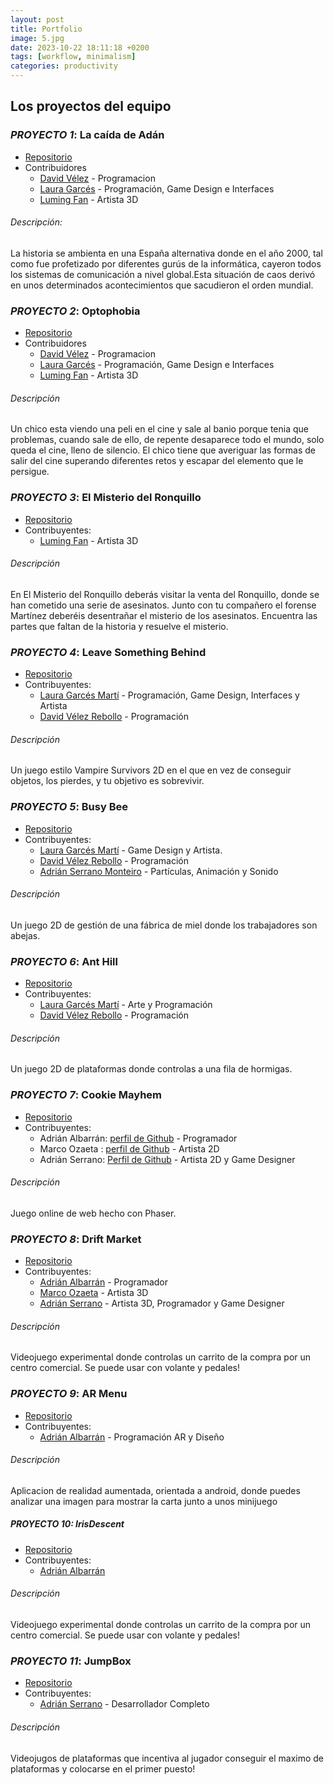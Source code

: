```yaml
---
layout: post
title: Portfolio
image: 5.jpg
date: 2023-10-22 18:11:18 +0200
tags: [workflow, minimalism]
categories: productivity
---
```

## Los proyectos del equipo 


### *PROYECTO 1*: La caída de Adán
- [Repositorio](https://github.com/PabloCondeLopez/La-caida-de-ADAN)
- Contribuidores 
  - [David Vélez](https://github.com/DavidVelezRebollo) 			      - Programacion
  - [Laura Garcés](https://github.com/IceHummingBird) 				      - Programación, Game Design e Interfaces
  - [Luming Fan](https://github.com/daniever6) 					            - Artista 3D

###### Descripción:
La historia se ambienta en una España alternativa donde en el año 2000, tal como fue profetizado por diferentes gurús de la informática, cayeron todos los sistemas de comunicación a nivel global.Esta situación de caos derivó en unos determinados acontecimientos que sacudieron el orden mundial.


### *PROYECTO 2*: Optophobia
- [Repositorio](https://github.com/PabloCondeLopez/Optophobia) 
- Contribuidores 
  - [David Vélez](https://github.com/DavidVelezRebollo) 			        - Programacion
  - [Laura Garcés](https://github.com/IceHummingBird) 				        - Programación, Game Design e Interfaces
  - [Luming Fan](https://github.com/daniever6) 					              - Artista 3D
  
###### Descripción
Un chico esta viendo una peli en el cine y sale al banio porque tenia que problemas, cuando sale de ello, de repente desaparece todo el mundo, solo queda el cine, lleno de silencio. El chico tiene que averiguar las formas de salir del cine superando diferentes retos y escapar del elemento que le persigue.


  
### *PROYECTO 3*: El Misterio del Ronquillo
- [Repositorio](https://github.com/Moromon/Gamegen-Game-Jam)
- Contribuyentes:
  - [Luming Fan](https://github.com/daniever6) 					               - Artista 3D
   
###### Descripción
En El Misterio del Ronquillo deberás visitar la venta del Ronquillo, donde se han cometido una serie de asesinatos. Junto con tu compañero el  forense Martínez deberéis desentrañar el misterio de los asesinatos. Encuentra las partes que faltan de la historia y resuelve el misterio.



### *PROYECTO 4*: Leave Something Behind
- [Repositorio](https://github.com/DavidVelezRebollo/Leave-Something-Behind-v2)
- Contribuyentes:
  - [Laura Garcés Martí](https://github.com/IceHummingBird) 			- Programación, Game Design, Interfaces y Artista
  - [David Vélez Rebollo](https://github.com/DavidVelezRebollo) 		- Programación

###### Descripción
Un juego estilo Vampire Survivors 2D en el que en vez de conseguir objetos, los pierdes, y tu objetivo es sobrevivir.



### *PROYECTO 5*: Busy Bee
- [Repositorio](https://github.com/DavidVelezRebollo/Busy-Bee)
- Contribuyentes:
  - [Laura Garcés Martí](https://github.com/IceHummingBird) 			- Game Design y Artista.
  - [David Vélez Rebollo](https://github.com/DavidVelezRebollo) 		- Programación
  - [Adrián Serrano Monteiro](https://github.com/PinguinoTocho) 		- Partículas, Animación y Sonido

###### Descripción
Un juego 2D de gestión de una fábrica de miel donde los trabajadores son abejas.



### *PROYECTO 6*: Ant Hill
- [Repositorio](https://github.com/DavidVelezRebollo/Game-Jam-2)
- Contribuyentes:
  - [Laura Garcés Martí](https://github.com/IceHummingBird) 			- Arte y Programación
  - [David Vélez Rebollo](https://github.com/DavidVelezRebollo) 		- Programación

###### Descripción
Un juego 2D de plataformas donde controlas a una fila de hormigas.



### *PROYECTO 7*: Cookie Mayhem
- [Repositorio](https://github.com/AdrianAlbarran/CookieMayhem-JuegosEnRed)
- Contribuyentes:
  - Adrián Albarrán: [perfil de Github](https://github.com/AdrianAlbarran) 	- Programador
  - Marco Ozaeta : [perfil de Github](https://github.com/Marcooza) 		- Artista 2D
  - Adrián Serrano: [Perfil de Github](https://github.com/PinguinoTocho) 	- Artista 2D y Game Designer

###### Descripción
Juego online de web hecho con Phaser.


 
### *PROYECTO 8*: Drift Market
- [Repositorio](https://github.com/AdrianAlbarran/Drift-Market-Interaccion-Persona-Maquina)
- Contribuyentes: 
  - [Adrián Albarrán](https://github.com/AdrianAlbarran) 			- Programador
  - [Marco Ozaeta](https://github.com/Marcooza) 				- Artista 3D
  - [Adrián Serrano](https://github.com/PinguinoTocho) 				- Artista 3D, Programador y Game Designer

###### Descripción
Videojuego experimental donde controlas un carrito de la compra por un centro comercial. Se puede usar con volante y pedales!



### *PROYECTO 9*: AR Menu
- [Repositorio](https://github.com/AdrianAlbarran/AR_MENU)
- Contribuyentes: 
  - [Adrián Albarrán](https://github.com/AdrianAlbarran) 			- Programación AR y Diseño
    
###### Descripción
Aplicacion de realidad aumentada, orientada a android, donde puedes analizar una imagen para mostrar la carta junto a unos minijuego


 
##### *PROYECTO 10*: IrisDescent
- [Repositorio](https://github.com/AdrianAlbarran/Ing-de-videojuegos-)
- Contribuyentes:
  - [Adrián Albarrán](https://github.com/AdrianAlbarran)
    
###### Descripción
Videojuego experimental donde controlas un carrito de la compra por un centro comercial. Se puede usar con volante y pedales!



### *PROYECTO 11*: JumpBox
- [Repositorio](https://play.google.com/store/apps/details?id=com.Adriansito.JumpBox)
- Contribuyentes:
  - [Adrián Serrano](https://github.com/PinguinoTocho) 				- Desarrollador Completo
    
###### Descripción
Videojugos de plataformas que incentiva al jugador conseguir el maximo de plataformas y colocarse en el primer puesto!






